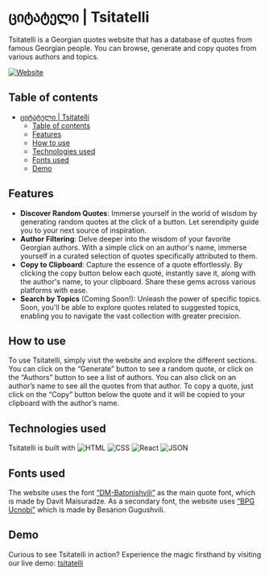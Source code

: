 # ციტატელი | Tsitatelli

Tsitatelli is a Georgian quotes website that has a database of quotes from famous Georgian people. You can browse, generate and copy quotes from various authors and topics.

[![Website](https://img.shields.io/website-up-down-green-red/http/shields.io.svg)](https://tsitatelli.vercel.app/)

## Table of contents

- [ციტატელი | Tsitatelli](#ციტატელი--tsitatelli)
  - [Table of contents](#table-of-contents)
  - [Features](#features)
  - [How to use](#how-to-use)
  - [Technologies used](#technologies-used)
  - [Fonts used](#fonts-used)
  - [Demo](#demo)

## Features

- **Discover Random Quotes**: Immerse yourself in the world of wisdom by generating random quotes at the click of a button. Let serendipity guide you to your next source of inspiration.
- **Author Filtering**: Delve deeper into the wisdom of your favorite Georgian authors. With a simple click on an author's name, immerse yourself in a curated selection of quotes specifically attributed to them.
- **Copy to Clipboard**: Capture the essence of a quote effortlessly. By clicking the copy button below each quote, instantly save it, along with the author's name, to your clipboard. Share these gems across various platforms with ease.
- **Search by Topics** (Coming Soon!): Unleash the power of specific topics. Soon, you'll be able to explore quotes related to suggested topics, enabling you to navigate the vast collection with greater precision.

## How to use

To use Tsitatelli, simply visit the website and explore the different sections. You can click on the “Generate” button to see a random quote, or click on the “Authors” button to see a list of authors. You can also click on an author’s name to see all the quotes from that author. To copy a quote, just click on the “Copy” button below the quote and it will be copied to your clipboard with the author’s name.

## Technologies used

Tsitatelli is built with ![HTML](https://img.shields.io/badge/HTML5-E34F26?style=for-the-badge&logo=html5&logoColor=white) ![CSS](https://img.shields.io/badge/CSS-239120?&style=for-the-badge&logo=css3&logoColor=white) ![React](https://img.shields.io/badge/React-20232A?style=for-the-badge&logo=react&logoColor=61DAFB) ![JSON](https://img.shields.io/badge/json-323330?style=for-the-badge&logo=json&logoColor=pink)

## Fonts used

The website uses the font [“DM-Batonishvili”](https://calligraphy.ge/fonts/dm-batonishvili) as the main quote font, which is made by Davit Maisuradze. As a secondary font, the website uses [“BPG Ucnobi”](https://web-fonts.ge/bpg-ucnobi/) which is made by Besarion Gugushvili.

## Demo

Curious to see Tsitatelli in action? Experience the magic firsthand by visiting our live demo: [tsitatelli](https://tsitatelli.vercel.app)
